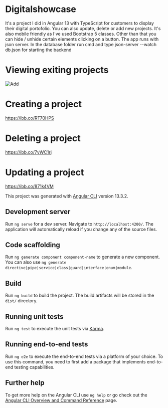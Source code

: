 # Digitalshowcase

It's a project I did in Angular 13 with TypeScript for customers to display their digital portofolio. 
You can also update, delete or add new projects. It's also mobile friendly as I've used Bootstrap 5 classes.
Other than that you can hide / unhide certain elements clicking on a button.
The app runs with json server. In the database folder run cmd and type json-server --watch db.json for starting the backend 

# Viewing exiting projects
![Add](https://i.imgur.com/a/r9ht2D8)

# Creating a project
https://ibb.co/RT70HPS

# Deleting a project
https://ibb.co/7vWC1rj

# Updating a project
https://ibb.co/871k4VM

This project was generated with [Angular CLI](https://github.com/angular/angular-cli) version 13.3.2.


## Development server

Run `ng serve` for a dev server. Navigate to `http://localhost:4200/`. The application will automatically reload if you change any of the source files.

## Code scaffolding

Run `ng generate component component-name` to generate a new component. You can also use `ng generate directive|pipe|service|class|guard|interface|enum|module`.

## Build

Run `ng build` to build the project. The build artifacts will be stored in the `dist/` directory.

## Running unit tests

Run `ng test` to execute the unit tests via [Karma](https://karma-runner.github.io).

## Running end-to-end tests

Run `ng e2e` to execute the end-to-end tests via a platform of your choice. To use this command, you need to first add a package that implements end-to-end testing capabilities.

## Further help

To get more help on the Angular CLI use `ng help` or go check out the [Angular CLI Overview and Command Reference](https://angular.io/cli) page.
